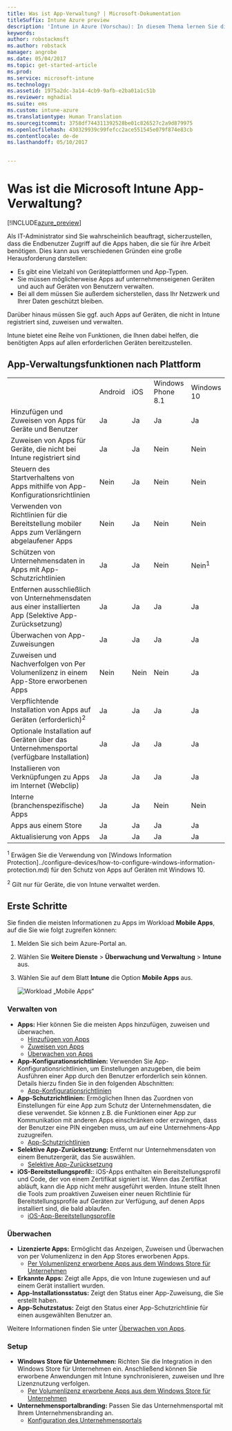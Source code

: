 ```yaml
---
title: Was ist App-Verwaltung? | Microsoft-Dokumentation
titleSuffix: Intune Azure preview
description: 'Intune in Azure (Vorschau): In diesem Thema lernen Sie die Grundlagen der App-Verwaltung mit Microsoft Intune kennen.'
keywords: 
author: robstackmsft
ms.author: robstack
manager: angrobe
ms.date: 05/04/2017
ms.topic: get-started-article
ms.prod: 
ms.service: microsoft-intune
ms.technology: 
ms.assetid: 1975a2dc-3a14-4cb9-9afb-e2ba01a1c51b
ms.reviewer: mghadial
ms.suite: ems
ms.custom: intune-azure
ms.translationtype: Human Translation
ms.sourcegitcommit: 3758df744311392528be01c826527c2a9d879975
ms.openlocfilehash: 430329939c99fefcc2ace551545e079f874e83cb
ms.contentlocale: de-de
ms.lasthandoff: 05/10/2017


---
```


# <a name="what-is-microsoft-intune-app-management"></a>Was ist die Microsoft Intune App-Verwaltung?


[!INCLUDE[azure_preview](../includes/azure_preview.md)]


Als IT-Administrator sind Sie wahrscheinlich beauftragt, sicherzustellen, dass die Endbenutzer Zugriff auf die Apps haben, die sie für ihre Arbeit benötigen. Dies kann aus verschiedenen Gründen eine große Herausforderung darstellen:
- Es gibt eine Vielzahl von Geräteplattformen und App-Typen.
- Sie müssen möglicherweise Apps auf unternehmenseigenen Geräten und auch auf Geräten von Benutzern verwalten.
- Bei all dem müssen Sie außerdem sicherstellen, dass Ihr Netzwerk und Ihrer Daten geschützt bleiben. 

Darüber hinaus müssen Sie ggf. auch Apps auf Geräten, die nicht in Intune registriert sind, zuweisen und verwalten.

Intune bietet eine Reihe von Funktionen, die Ihnen dabei helfen, die benötigten Apps auf allen erforderlichen Geräten bereitzustellen.

## <a name="app-management-capabilities-by-platform"></a>App-Verwaltungsfunktionen nach Plattform

||||||
|-|-|-|-|-|
|&nbsp; |Android|iOS|Windows Phone 8.1|Windows 10|
|Hinzufügen und Zuweisen von Apps für Geräte und Benutzer|Ja|Ja|Ja|Ja|
|Zuweisen von Apps für Geräte, die nicht bei Intune registriert sind|Ja|Ja|Nein|Nein|
|Steuern des Startverhaltens von Apps mithilfe von App-Konfigurationsrichtlinien|Nein|Ja|Nein|Nein|
|Verwenden von Richtlinien für die Bereitstellung mobiler Apps zum Verlängern abgelaufener Apps|Nein|Ja|Nein|Nein|
|Schützen von Unternehmensdaten in Apps mit App-Schutzrichtlinien|Ja|Ja|Nein|Nein<sup>1</sup>|
|Entfernen ausschließlich von Unternehmensdaten aus einer installierten App (Selektive App-Zurücksetzung)|Ja|Ja|Ja|Ja|
|Überwachen von App-Zuweisungen|Ja|Ja|Ja|Ja|
|Zuweisen und Nachverfolgen von Per Volumenlizenz in einem App-Store erworbenen Apps|Nein|Nein|Nein|Ja|
|Verpflichtende Installation von Apps auf Geräten (erforderlich)<sup>2</sup>|Ja|Ja|Ja|Ja|
|Optionale Installation auf Geräten über das Unternehmensportal (verfügbare Installation)|Ja|Ja|Ja|Ja|
|Installieren von Verknüpfungen zu Apps im Internet (Webclip)|Ja|Ja|Ja|Ja|
|Interne (branchenspezifische) Apps|Ja|Ja|Nein|Nein|
|Apps aus einem Store|Ja|Ja|Ja|Ja|
|Aktualisierung von Apps|Ja|Ja|Ja|Ja|

<sup>1</sup> Erwägen Sie die Verwendung von [Windows Information Protection]../configure-devices/how-to-configure-windows-information-protection.md) für den Schutz von Apps auf Geräten mit Windows 10.

<sup>2</sup> Gilt nur für Geräte, die von Intune verwaltet werden.


## <a name="how-to-get-started"></a>Erste Schritte

Sie finden die meisten Informationen zu Apps im Workload **Mobile Apps**, auf die Sie wie folgt zugreifen können:

1. Melden Sie sich beim Azure-Portal an.
2. Wählen Sie **Weitere Dienste** > **Überwachung und Verwaltung** > **Intune** aus.
3. Wählen Sie auf dem Blatt **Intune** die Option **Mobile Apps** aus.

    ![Workload „Mobile Apps“](./media/apps-workload.png)

### <a name="manage"></a>Verwalten von
- **Apps:** Hier können Sie die meisten Apps hinzufügen, zuweisen und überwachen. 
    - [Hinzufügen von Apps](add-apps.md)
    - [Zuweisen von Apps](deploy-apps.md)
    - [Überwachen von Apps](monitor-apps.md)
- **App-Konfigurationsrichtlinien:** Verwenden Sie App-Konfigurationsrichtlinien, um Einstellungen anzugeben, die beim Ausführen einer App durch den Benutzer erforderlich sein können. Details hierzu finden Sie in den folgenden Abschnitten:
    - [App-Konfigurationsrichtlinien](app-configuration-policies.md)
- **App-Schutzrichtlinien:** Ermöglichen Ihnen das Zuordnen von Einstellungen für eine App zum Schutz der Unternehmensdaten, die diese verwendet. Sie können z.B. die Funktionen einer App zur Kommunikation mit anderen Apps einschränken oder erzwingen, dass der Benutzer eine PIN eingeben muss, um auf eine Unternehmens-App zuzugreifen.
    - [App-Schutzrichtlinien](app-protection-policies.md)
- **Selektive App-Zurücksetzung:** Entfernt nur Unternehmensdaten von einem Benutzergerät, das Sie auswählen.
    - [Selektive App-Zurücksetzung](app-selective-wipe.md)
- **iOS-Bereitstellungsprofil:**: iOS-Apps enthalten ein Bereitstellungsprofil und Code, der von einem Zertifikat signiert ist. Wenn das Zertifikat abläuft, kann die App nicht mehr ausgeführt werden. Intune stellt Ihnen die Tools zum proaktiven Zuweisen einer neuen Richtlinie für Bereitstellungsprofile auf Geräten zur Verfügung, auf denen Apps installiert sind, die bald ablaufen.
    - [iOS-App-Bereitstellungsprofile](ios-app-provisioning-profile.md)

### <a name="monitor"></a>Überwachen
- **Lizenzierte Apps:** Ermöglicht das Anzeigen, Zuweisen und Überwachen von per Volumenlizenz in den App Stores erworbenen Apps.
    - [Per Volumenlizenz erworbene Apps aus dem Windows Store für Unternehmen](wsfb-apps.md)
- **Erkannte Apps:** Zeigt alle Apps, die von Intune zugewiesen und auf einem Gerät installiert wurden.
- **App-Installationsstatus:** Zeigt den Status einer App-Zuweisung, die Sie erstellt haben.
- **App-Schutzstatus:** Zeigt den Status einer App-Schutzrichtlinie für einen ausgewählten Benutzer an.

Weitere Informationen finden Sie unter [Überwachen von Apps](monitor-apps.md).

### <a name="setup"></a>Setup
<!--- **iOS VPP Tokens**
    - [iOS volume-purchased apps](ios-vpp-apps.md) --->
- **Windows Store für Unternehmen:** Richten Sie die Integration in den Windows Store für Unternehmen ein. Anschließend können Sie erworbene Anwendungen mit Intune synchronisieren, zuweisen und Ihre Lizenznutzung verfolgen. 
    - [Per Volumenlizenz erworbene Apps aus dem Windows Store für Unternehmen](wsfb-apps.md)
- **Unternehmensportalbranding:** Passen Sie das Unternehmensportal mit Ihrem Unternehmensbranding an. 
    - [Konfiguration des Unternehmensportals](company-portal-app.md)

